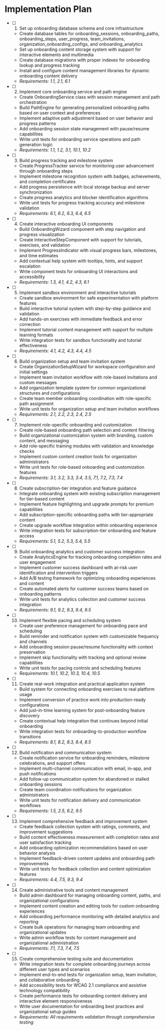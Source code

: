 # Implementation Plan

- [ ] 1. Set up onboarding database schema and core infrastructure
  - Create database tables for onboarding_sessions, onboarding_paths, onboarding_steps, user_progress, team_invitations, organization_onboarding_configs, and onboarding_analytics
  - Set up onboarding content storage system with support for interactive elements and multimedia
  - Create database migrations with proper indexes for onboarding lookup and progress tracking
  - Install and configure content management libraries for dynamic onboarding content delivery
  - _Requirements: 1.1, 2.1, 6.1_

- [ ] 2. Implement core onboarding service and path engine
  - Create OnboardingService class with session management and path orchestration
  - Build PathEngine for generating personalized onboarding paths based on user context and preferences
  - Implement adaptive path adjustment based on user behavior and progress patterns
  - Add onboarding session state management with pause/resume capabilities
  - Write unit tests for onboarding service operations and path generation logic
  - _Requirements: 1.1, 1.2, 3.1, 10.1, 10.2_

- [ ] 3. Build progress tracking and milestone system
  - Create ProgressTracker service for monitoring user advancement through onboarding steps
  - Implement milestone recognition system with badges, achievements, and completion certificates
  - Add progress persistence with local storage backup and server synchronization
  - Create progress analytics and blocker identification algorithms
  - Write unit tests for progress tracking accuracy and milestone validation
  - _Requirements: 6.1, 6.2, 6.3, 6.4, 6.5_

- [ ] 4. Create interactive onboarding UI components
  - Build OnboardingWizard component with step navigation and progress visualization
  - Create InteractiveStepComponent with support for tutorials, exercises, and validation
  - Implement ProgressIndicator with visual progress bars, milestones, and time estimates
  - Add contextual help system with tooltips, hints, and support escalation
  - Write component tests for onboarding UI interactions and accessibility
  - _Requirements: 1.3, 4.1, 4.2, 4.3, 6.1_

- [ ] 5. Implement sandbox environment and interactive tutorials
  - Create sandbox environment for safe experimentation with platform features
  - Build interactive tutorial system with step-by-step guidance and validation
  - Add hands-on exercises with immediate feedback and error correction
  - Implement tutorial content management with support for multiple learning formats
  - Write integration tests for sandbox functionality and tutorial effectiveness
  - _Requirements: 4.1, 4.2, 4.3, 4.4, 4.5_

- [ ] 6. Build organization setup and team invitation system
  - Create OrganizationSetupWizard for workspace configuration and initial settings
  - Implement team invitation workflow with role-based invitations and custom messages
  - Add organization template system for common organizational structures and configurations
  - Create team member onboarding coordination with role-specific path assignment
  - Write unit tests for organization setup and team invitation workflows
  - _Requirements: 2.1, 2.2, 2.3, 2.4, 2.5_

- [ ] 7. Implement role-specific onboarding and customization
  - Create role-based onboarding path selection and content filtering
  - Build organizational customization system with branding, custom content, and messaging
  - Add role-specific training modules with validation and knowledge checks
  - Implement custom content creation tools for organization administrators
  - Write unit tests for role-based onboarding and customization features
  - _Requirements: 3.1, 3.2, 3.3, 3.4, 3.5, 7.1, 7.2, 7.3, 7.4_

- [ ] 8. Create subscription-tier integration and feature guidance
  - Integrate onboarding system with existing subscription management for tier-based content
  - Implement feature highlighting and upgrade prompts for premium capabilities
  - Add subscription-specific onboarding paths with tier-appropriate content
  - Create upgrade workflow integration within onboarding experience
  - Write integration tests for subscription-tier onboarding and feature access
  - _Requirements: 5.1, 5.2, 5.3, 5.4, 5.5_

- [ ] 9. Build onboarding analytics and customer success integration
  - Create AnalyticsEngine for tracking onboarding completion rates and user engagement
  - Implement customer success dashboard with at-risk user identification and intervention triggers
  - Add A/B testing framework for optimizing onboarding experiences and content
  - Create automated alerts for customer success teams based on onboarding patterns
  - Write unit tests for analytics collection and customer success integration
  - _Requirements: 9.1, 9.2, 9.3, 9.4, 9.5_

- [ ] 10. Implement flexible pacing and scheduling system
  - Create user preference management for onboarding pace and scheduling
  - Build reminder and notification system with customizable frequency and channels
  - Add onboarding session pause/resume functionality with context preservation
  - Implement skip functionality with tracking and optional review capabilities
  - Write unit tests for pacing controls and scheduling features
  - _Requirements: 10.1, 10.2, 10.3, 10.4, 10.5_

- [ ] 11. Create real-work integration and practical application system
  - Build system for connecting onboarding exercises to real platform usage
  - Implement conversion of practice work into production-ready configurations
  - Add just-in-time learning system for post-onboarding feature discovery
  - Create contextual help integration that continues beyond initial onboarding
  - Write integration tests for onboarding-to-production workflow transitions
  - _Requirements: 8.1, 8.2, 8.3, 8.4, 8.5_

- [ ] 12. Build notification and communication system
  - Create notification service for onboarding reminders, milestone celebrations, and support offers
  - Implement multi-channel communication with email, in-app, and push notifications
  - Add follow-up communication system for abandoned or stalled onboarding sessions
  - Create team coordination notifications for organization administrators
  - Write unit tests for notification delivery and communication workflows
  - _Requirements: 1.5, 2.5, 6.2, 9.5_

- [ ] 13. Implement comprehensive feedback and improvement system
  - Create feedback collection system with ratings, comments, and improvement suggestions
  - Build content effectiveness measurement with completion rates and user satisfaction tracking
  - Add onboarding optimization recommendations based on user behavior analysis
  - Implement feedback-driven content updates and onboarding path improvements
  - Write unit tests for feedback collection and content optimization features
  - _Requirements: 4.4, 7.5, 9.3, 9.4_

- [ ] 14. Create administrative tools and content management
  - Build admin dashboard for managing onboarding content, paths, and organizational configurations
  - Implement content creation and editing tools for custom onboarding experiences
  - Add onboarding performance monitoring with detailed analytics and reporting
  - Create bulk operations for managing team onboarding and organizational updates
  - Write admin workflow tests for content management and organizational administration
  - _Requirements: 7.1, 7.3, 7.4, 7.5_

- [ ] 15. Create comprehensive testing suite and documentation
  - Write integration tests for complete onboarding journeys across different user types and scenarios
  - Implement end-to-end tests for organization setup, team invitation, and collaborative onboarding
  - Add accessibility tests for WCAG 2.1 compliance and assistive technology compatibility
  - Create performance tests for onboarding content delivery and interactive element responsiveness
  - Write user documentation for onboarding best practices and organizational setup guides
  - _Requirements: All requirements validation through comprehensive testing_